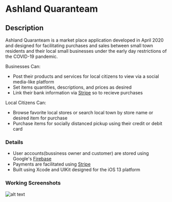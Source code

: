 # Ashland Quaranteam

## Description

Ashland Quaranteam is a market place application developed in April 2020 and designed for facilitating purchases and sales between small town residents and their local small businesses under the early day restrictions of the COVID-19 pandemic.

Businesses Can:

- Post their products and services for local citizens to view via a social media-like platform
- Set items quantities, descriptions, and prices as desired
- Link their bank information via [Stripe](https://stripe.com) so to recieve purchases

Local Citizens Can:

- Browse favorite local stores or search local town by store name or desired item for purchase
- Purchase items for socially distanced pickup using their credit or debit card

### Details

- User accounts(bussiness owner and customer) are stored using Google's [Firebase](https://firebase.google.com)
- Payments are facilitated using [Stripe](https://stripe.com)
- Built using Xcode and UIKit designed for the iOS 13 platform

### Working Screenshots

![alt text](https://github.com/riverray121/Ashland-QuaranTeam/blob/main/Home%20Page.png?raw=true)
